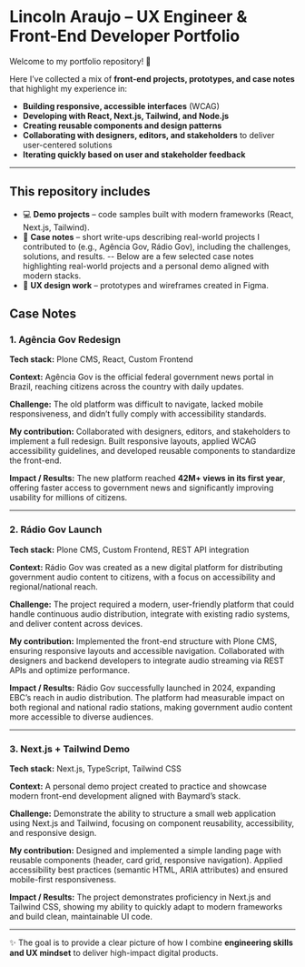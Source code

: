 # Lincoln Araujo – UX Engineer & Front-End Developer Portfolio  

Welcome to my portfolio repository! 👋  

Here I’ve collected a mix of **front-end projects, prototypes, and case notes** that highlight my experience in:  

- **Building responsive, accessible interfaces** (WCAG)  
- **Developing with React, Next.js, Tailwind, and Node.js**  
- **Creating reusable components and design patterns**  
- **Collaborating with designers, editors, and stakeholders** to deliver user-centered solutions  
- **Iterating quickly based on user and stakeholder feedback**  

---

## This repository includes  

- 💻 **Demo projects** – code samples built with modern frameworks (React, Next.js, Tailwind).  
- 📑 **Case notes** – short write-ups describing real-world projects I contributed to (e.g., Agência Gov, Rádio Gov), including the challenges, solutions, and results.
-- Below are a few selected case notes highlighting real-world projects and a personal demo aligned with modern stacks.
- 🎨 **UX design work** – prototypes and wireframes created in Figma.

## Case Notes  

### 1. Agência Gov Redesign 

**Tech stack:** Plone CMS, React, Custom Frontend  

**Context:** Agência Gov is the official federal government news portal in Brazil, reaching citizens across the country with daily updates.  

**Challenge:** The old platform was difficult to navigate, lacked mobile responsiveness, and didn’t fully comply with accessibility standards.  

**My contribution:** Collaborated with designers, editors, and stakeholders to implement a full redesign. Built responsive layouts, applied WCAG accessibility guidelines, and developed reusable components to standardize the front-end.  

**Impact / Results:** The new platform reached **42M+ views in its first year**, offering faster access to government news and significantly improving usability for millions of citizens.  

---  

### 2. Rádio Gov Launch  

**Tech stack:** Plone CMS, Custom Frontend, REST API integration  

**Context:** Rádio Gov was created as a new digital platform for distributing government audio content to citizens, with a focus on accessibility and regional/national reach.  

**Challenge:** The project required a modern, user-friendly platform that could handle continuous audio distribution, integrate with existing radio systems, and deliver content across devices.  

**My contribution:** Implemented the front-end structure with Plone CMS, ensuring responsive layouts and accessible navigation. Collaborated with designers and backend developers to integrate audio streaming via REST APIs and optimize performance.  

**Impact / Results:** Rádio Gov successfully launched in 2024, expanding EBC’s reach in audio distribution. The platform had measurable impact on both regional and national radio stations, making government audio content more accessible to diverse audiences.  

---

### 3. Next.js + Tailwind Demo  

**Tech stack:** Next.js, TypeScript, Tailwind CSS  

**Context:** A personal demo project created to practice and showcase modern front-end development aligned with Baymard’s stack.  

**Challenge:** Demonstrate the ability to structure a small web application using Next.js and Tailwind, focusing on component reusability, accessibility, and responsive design.  

**My contribution:** Designed and implemented a simple landing page with reusable components (header, card grid, responsive navigation). Applied accessibility best practices (semantic HTML, ARIA attributes) and ensured mobile-first responsiveness.  

**Impact / Results:** The project demonstrates proficiency in Next.js and Tailwind CSS, showing my ability to quickly adapt to modern frameworks and build clean, maintainable UI code.  

---

✨ The goal is to provide a clear picture of how I combine **engineering skills and UX mindset** to deliver high-impact digital products.
